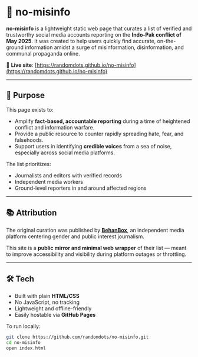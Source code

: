 # 📰 no-misinfo

**no-misinfo** is a lightweight static web page that curates a list of verified and trustworthy social media accounts reporting on the **Indo-Pak conflict of May 2025**. It was created to help users quickly find accurate, on-the-ground information amidst a surge of misinformation, disinformation, and communal propaganda online.

🔗 **Live site**: [https://randomdots.github.io/no-misinfo](https://randomdots.github.io/no-misinfo)

---

## 📌 Purpose

This page exists to:

- Amplify **fact-based, accountable reporting** during a time of heightened conflict and information warfare.
- Provide a public resource to counter rapidly spreading hate, fear, and falsehoods.
- Support users in identifying **credible voices** from a sea of noise, especially across social media platforms.

The list prioritizes:
- Journalists and editors with verified records
- Independent media workers
- Ground-level reporters in and around affected regions

---

## 📚 Attribution

The original curation was published by **[BehanBox](https://twitter.com/BehanBox)**, an independent media platform centering gender and public interest journalism.

This site is a **public mirror and minimal web wrapper** of their list — meant to improve accessibility and visibility during platform outages or throttling.

---

## 🛠️ Tech

- Built with plain **HTML/CSS**
- No JavaScript, no tracking
- Lightweight and offline-friendly
- Easily hostable via **GitHub Pages**

To run locally:

```bash
git clone https://github.com/randomdots/no-misinfo.git
cd no-misinfo
open index.html

